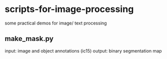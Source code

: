 # scripts-for-image-processing
some practical demos for image/ text processing

## make_mask.py
input: image and object annotations (ic15)
output: binary segmentation map 
